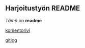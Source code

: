 
## Harjoitustyön README

*Tämä* on **readme**

[komentorivi](https://github.com/karhis/ot-harjoitustyo/blob/master/laskarit/viikko1/komentorivi.txt)


[gitlog](https://github.com/karhis/ot-harjoitustyo/blob/master/laskarit/viikko1/gitlog.txt)
